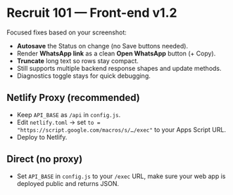 
# Recruit 101 — Front-end v1.2

Focused fixes based on your screenshot:
- **Autosave** the Status on change (no Save buttons needed).
- Render **WhatsApp link** as a clean **Open WhatsApp** button (+ Copy).
- **Truncate** long text so rows stay compact.
- Still supports multiple backend response shapes and update methods.
- Diagnostics toggle stays for quick debugging.

## Netlify Proxy (recommended)
- Keep `API_BASE` as `/api` in `config.js`.
- Edit `netlify.toml` → set `to = "https://script.google.com/macros/s/…/exec"` to your Apps Script URL.
- Deploy to Netlify.

## Direct (no proxy)
- Set `API_BASE` in `config.js` to your `/exec` URL, make sure your web app is deployed public and returns JSON.
